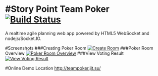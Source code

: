 #Story Point Team Poker [![Build Status](https://travis-ci.org/WayneYe/ScrumPoker.svg?branch=master)](https://travis-ci.org/WayneYe/ScrumPoker)
================
A realtime agile planning web app powered by HTML5 WebSocket and nodejs/Socket.IO.

#Screenshots
###Creating Poker Room
[![Create Room](https://raw.githubusercontent.com/WayneYe/ScrumPoker/master/Screenshots/ScrumPoker-Create-Room.png)][ss1]
###Poker Room Overview
[![Poker Room Overview](https://raw.githubusercontent.com/WayneYe/ScrumPoker/master/Screenshots/ScrumPoker-RoomInfo.png)][ss2]
###View Voting Result
[![View Voting Result](https://raw.githubusercontent.com/WayneYe/ScrumPoker/master/Screenshots/ScrumPoker-View-Result.png)][ss3]

#Online Demo Location
<http://teampoker.jit.su/>


[ss1]: https://raw.githubusercontent.com/WayneYe/ScrumPoker/master/Screenshots/ScrumPoker-Create-Room.png
[ss2]: https://raw.githubusercontent.com/WayneYe/ScrumPoker/master/Screenshots/ScrumPoker-RoomInfo.png
[ss3]: https://raw.githubusercontent.com/WayneYe/ScrumPoker/master/Screenshots/ScrumPoker-View-Result.png

